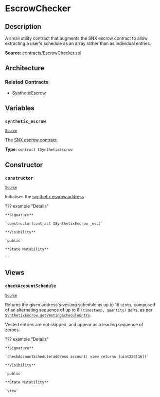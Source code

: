 # EscrowChecker

## Description

A small utility contract that augments the SNX escrow contract to allow extracting a user's schedule as an array rather than as individual entries.

**Source:** [contracts/EscrowChecker.sol](https://github.com/Synthetixio/synthetix/tree/v2.97.3/contracts/EscrowChecker.sol)

## Architecture

### Related Contracts

- [SynthetixEscrow](SynthetixEscrow.md)

## Variables

### `synthetix_escrow`

<sub>[Source](https://github.com/Synthetixio/synthetix/tree/v2.97.3/contracts/EscrowChecker.sol#L11)</sub>

The [SNX escrow contract](SynthetixEscrow.md).

**Type:** `contract ISynthetixEscrow`

## Constructor

### `constructor`

<sub>[Source](https://github.com/Synthetixio/synthetix/tree/v2.97.3/contracts/EscrowChecker.sol#L13)</sub>

Initialises the [synthetix escrow address](#synthetix_escrow).

??? example "Details"

    **Signature**

    `constructor(contract ISynthetixEscrow _esc)`

    **Visibility**

    `public`

    **State Mutability**

    ``

## Views

### `checkAccountSchedule`

<sub>[Source](https://github.com/Synthetixio/synthetix/tree/v2.97.3/contracts/EscrowChecker.sol#L17)</sub>

Returns the given address's vesting schedule as up to 16 `uints`, composed of an alternating sequence of up to 8 `(timestamp, quantity)` pairs, as per [`SynthetixEscrow.getVestingScheduleEntry`](SynthetixEscrow.md#getVestingScheduleEntry).

Vested entries are not skipped, and appear as a leading sequence of zeroes.

??? example "Details"

    **Signature**

    `checkAccountSchedule(address account) view returns (uint256[16])`

    **Visibility**

    `public`

    **State Mutability**

    `view`
